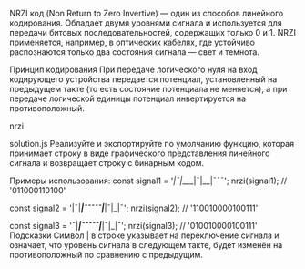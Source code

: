 NRZI код (Non Return to Zero Invertive) — один из способов линейного кодирования. Обладает двумя уровнями сигнала и используется для передачи битовых последовательностей, содержащих только 0 и 1. NRZI применяется, например, в оптических кабелях, где устойчиво распознаются только два состояния сигнала — свет и темнота.

Принцип кодирования
При передаче логического нуля на вход кодирующего устройства передается потенциал, установленный на предыдущем такте (то есть состояние потенциала не меняется), а при передаче логической единицы потенциал инвертируется на противоположный.

nrzi

solution.js
Реализуйте и экспортируйте по умолчанию функцию, которая принимает cтроку в виде графического представления линейного сигнала и возвращает строку с бинарным кодом.

Примеры использования:
const signal1 = '_|¯|____|¯|__|¯¯¯';
nrzi(signal1); // '011000110100'

const signal2 = '|¯|___|¯¯¯¯¯|___|¯|_|¯';
nrzi(signal2); // '110010000100111'

const signal3 = '¯|___|¯¯¯¯¯|___|¯|_|¯';
nrzi(signal3); // '010010000100111'
Подсказки
Символ | в строке указывает на переключение сигнала и означает, что уровень сигнала в следующем такте, будет изменён на противоположный по сравнению с предыдущим.